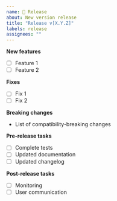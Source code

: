 ```yaml
---
name: 🚀 Release
about: New version release
title: "Release v[X.Y.Z]"
labels: release
assignees: ""
---
```


**New features**

- [ ] Feature 1
- [ ] Feature 2

**Fixes**

- [ ] Fix 1
- [ ] Fix 2

**Breaking changes**

- List of compatibility-breaking changes

**Pre-release tasks**

- [ ] Complete tests
- [ ] Updated documentation
- [ ] Updated changelog

**Post-release tasks**

- [ ] Monitoring
- [ ] User communication
